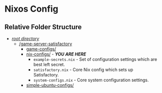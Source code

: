 # Nixos Config

## Relative Folder Structure

- [*root directory*](../../README.md)
  - [/game-server-satisfactory](../README.md)
    - [game-configs/](./game-configs/README.md)
    - [nix-configs/](./nix-configs/README.md) - ***YOU ARE HERE***
      - `example-secrets.nix` - Set of configuration settings which are best left secret.
      - `satisfactory.nix` - Core Nix config which sets up Satisfactory.
      - `system-configs.nix` - Core system configuration settings.
    - [simple-ubuntu-configs/](./README.md)
